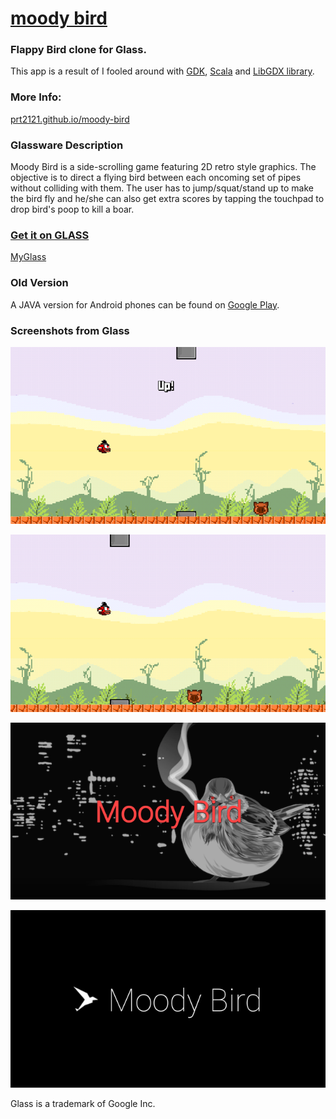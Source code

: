 [moody bird](http://prt2121.github.io/moody-bird/)
==========

### Flappy Bird clone for Glass.
This app is a result of I fooled around with [GDK](https://developers.google.com/glass/develop/gdk/), [Scala](http://www.scala-lang.org/) and [LibGDX library](http://libgdx.badlogicgames.com/).

### More Info:
[prt2121.github.io/moody-bird](http://prt2121.github.io/moody-bird/)

### Glassware Description
Moody Bird is a side-scrolling game featuring 2D retro style graphics. The objective is to direct a flying bird between each oncoming set of pipes without colliding with them. The user has to jump/squat/stand up to make the bird fly and he/she can also get extra scores by tapping the touchpad to drop bird's poop to kill a boar.

### [Get it on GLASS](https://glass.google.com/glassware/10682717974634767504)
[MyGlass](https://glass.google.com/glassware/10682717974634767504)

### Old Version
A JAVA version for Android phones can be found on [Google Play](https://play.google.com/store/apps/details?id=com.pt2121.thebird).

### Screenshots from Glass
![moody-bird-screenshot-01](https://raw.githubusercontent.com/prt2121/moody-bird/gh-pages/images/screen-01.png)

![moody-bird-screenshot-02](https://raw.githubusercontent.com/prt2121/moody-bird/gh-pages/images/screen-02.png)

![moody-bird-screnshot-03](https://raw.githubusercontent.com/prt2121/moody-bird/gh-pages/images/screen-03.png)

![moody-bird-screnshot-03](https://raw.githubusercontent.com/prt2121/moody-bird/gh-pages/images/screen-04.png)


Glass is a trademark of Google Inc.
